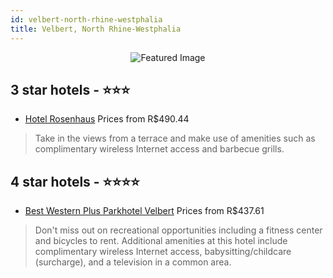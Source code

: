 ```yaml
---
id: velbert-north-rhine-westphalia
title: Velbert, North Rhine-Westphalia
---
```


<center><img src="https://i.travelapi.com/hotels/34000000/33630000/33629000/33628988/c0b75a07_z.jpg" alt="Featured Image" /></center>


##  3 star hotels - ⭐️⭐️⭐️

-    [Hotel Rosenhaus](https://us.hurb.com/hotels/velbert/hotel-rosenhaus-JNP-JP511484?cmp=18055) Prices from R$490.44
   > Take in the views from a terrace and make use of amenities such as complimentary wireless Internet access and barbecue grills.

##  4 star hotels - ⭐️⭐️⭐️⭐️

-    [Best Western Plus Parkhotel Velbert](https://us.hurb.com/hotels/velbert/best-western-plus-parkhotel-velbert-JNP-JP093277?cmp=18055) Prices from R$437.61
   > Don't miss out on recreational opportunities including a fitness center and bicycles to rent. Additional amenities at this hotel include complimentary wireless Internet access, babysitting/childcare (surcharge), and a television in a common area.
